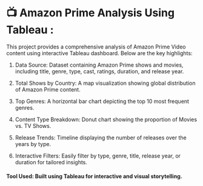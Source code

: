 # 📺 Amazon Prime Analysis Using Tableau :

This project provides a comprehensive analysis of Amazon Prime Video content using interactive Tableau dashboard.
Below are the key highlights:

1.  Data Source: Dataset containing Amazon Prime shows and movies, including title, genre, type, cast, ratings, duration, and release year.

2.  Total Shows by Country: A map visualization showing global distribution of Amazon Prime content.

3.  Top Genres: A horizontal bar chart depicting the top 10 most frequent genres.

4.  Content Type Breakdown: Donut chart showing the proportion of Movies vs. TV Shows.

5.  Release Trends: Timeline displaying the number of releases over the years by type.

6.  Interactive Filters: Easily filter by type, genre, title, release year, or duration for tailored insights.

#### Tool Used: Built using Tableau for interactive and visual storytelling.

